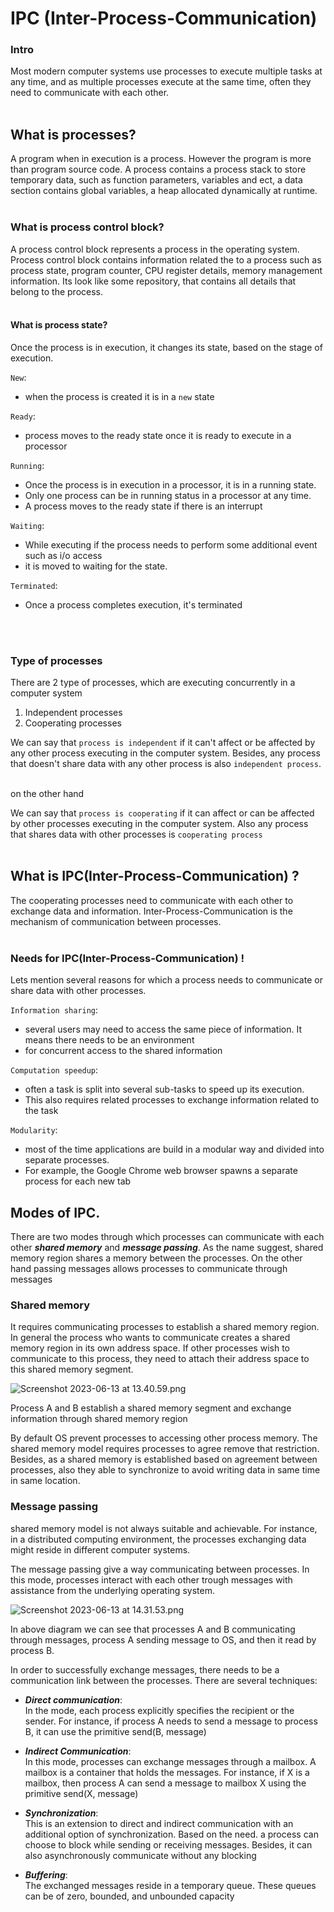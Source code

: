 # IPC (Inter-Process-Communication)

### Intro

Most modern computer systems use processes to execute multiple tasks at any time, 
and as multiple processes execute at the same time, often they need to communicate
with each other.
<br/>
<br/>

## What is processes?

A program when in execution is a process. However the program is more than program source code.
A process contains a process stack to store temporary data, such as function parameters,
variables and ect, a data section contains global variables, a heap allocated dynamically at runtime.
<br/>
<br/>

### What is process control block?

A process control block represents a process in the operating system. 
Process control block contains information related the to a process 
such as process state, program counter, CPU register details,
memory management information. Its look like some repository, that contains all details
that belong to the process.
<br/>
<br/>

#### What is process state?

Once the process is in execution, it changes its state, based on the stage of execution.

`New`:
- when the process is created it is in a `new` state

`Ready`:
- process moves to the ready state once it is ready to execute in a processor

`Running`:
- Once the process is in execution in a processor, it is in a running state. 
- Only one process can be in running status in a processor at any time. 
- A process moves to the ready state if there is an interrupt

`Waiting`:
- While executing if the process needs to perform some additional event such as i/o access
- it is moved to waiting for the state.

`Terminated`:
- Once a process completes execution, it's terminated
<br/>
<br/>

### Type of processes

There are 2 type of processes, which are executing concurrently in a computer system

1. Independent processes
2. Cooperating processes


We can say that `process is independent` if it can't affect or be affected
by any other process executing in the computer system. Besides,
any process that doesn't share data with any other process is also `independent process`.  
<br/>

on the other hand

We can say that `process is cooperating` if it can affect
or can be affected by other processes executing in the computer system. 
Also any process that shares data with other processes is `cooperating process`
<br/>
<br/>

## What is IPC(Inter-Process-Communication) ?

The cooperating processes need to communicate with each other
to exchange data and information. Inter-Process-Communication is the 
mechanism of communication between processes.
<br/>
<br/>

### Needs for IPC(Inter-Process-Communication) !

Lets mention several reasons for which a process needs to communicate or share data 
with other processes.


`Information sharing`:
- several users may need to access the same piece of information. It means there needs to be an environment
- for concurrent access to the shared information


`Computation speedup`:
- often a task is split into several sub-tasks to speed up its execution.
- This also requires related processes to exchange information related to the task


`Modularity`:
- most of the time applications are build in a modular way and divided into separate processes.
- For example, the Google Chrome web browser spawns a separate process for each new tab</br>


## Modes of IPC.

There are two modes through which processes can communicate with each other 
**_shared memory_** and **_message passing_**. As the name suggest, shared
memory region shares a memory between the processes. On the other hand
passing messages allows processes to communicate through messages</br>


### Shared memory

It requires communicating processes to establish a shared memory region. In general
the process who wants to communicate creates a shared memory region in its own 
address space. If other processes wish to communicate to this process, they
need to attach their address space to this shared memory segment.

![Screenshot 2023-06-13 at 13.40.59.png](..%2F..%2F..%2F..%2F..%2Fvar%2Ffolders%2Fs5%2Fbzs50xyx18x7tjz559xn_8h80000gn%2FT%2FTemporaryItems%2FNSIRD_screencaptureui_P9NBdh%2FScreenshot%202023-06-13%20at%2013.40.59.png)


Process A and B establish a shared memory segment and exchange information
through shared memory region

By default OS prevent processes to accessing other process memory. 
The shared memory model requires processes to agree remove that restriction. 
Besides, as a shared memory is established based on agreement between processes,
also they able to synchronize to avoid writing data in same time in same location.</br>  


### Message passing

shared memory model is not always suitable and achievable.
For instance, in a distributed computing environment, 
the processes exchanging data might reside in different computer systems.

The message passing give a way communicating between processes. In this mode,
processes interact with each other trough messages with assistance from the
underlying operating system.</br>


![Screenshot 2023-06-13 at 14.31.53.png](..%2F..%2F..%2F..%2F..%2Fvar%2Ffolders%2Fs5%2Fbzs50xyx18x7tjz559xn_8h80000gn%2FT%2FTemporaryItems%2FNSIRD_screencaptureui_ZwUyS8%2FScreenshot%202023-06-13%20at%2014.31.53.png)</br>


In above diagram we can see that processes A and B communicating through messages,
process A sending message to OS, and then it read by process B.</br>


In order to successfully exchange messages, there needs to be a communication link
between the processes. There are several techniques:


 - **_Direct communication_**:</br>
In the mode, each process explicitly specifies the recipient or the sender. 
For instance, if process A needs to send a message to process B,
it can use the primitive send(B, message)


- **_Indirect Communication_**:</br>
In this mode, processes can exchange messages through a mailbox. 
A mailbox is a container that holds the messages.
For instance, if X is a mailbox, then process A can send a message
to mailbox X using the primitive send(X, message)


- **_Synchronization_**:</br>
This is an extension to direct and indirect communication with an additional
option of synchronization. Based on the need. a process can choose to block
while sending or receiving messages.
Besides, it can also asynchronously communicate without any blocking


- **_Buffering_**:</br>
The exchanged messages reside in a temporary queue. 
These queues can be of zero, bounded, and unbounded capacity
